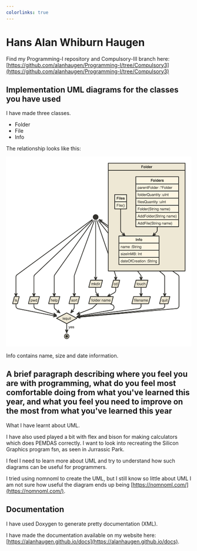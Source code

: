 ```yaml
---
colorlinks: true
---
```


# Hans Alan Whiburn Haugen

Find my Programming-I repository and Compulsory-III branch here: [https://github.com/alanhaugen/Programming-I/tree/Compulsory3](https://github.com/alanhaugen/Programming-I/tree/Compulsory3)

## Implementation UML diagrams for the classes you have used

I have made three classes.

* Folder
* File
* Info

The relationship looks like this:

![UML](figures/uml.png)

Info contains name, size and date information.

## A brief paragraph describing where you feel you are with programming, what do you feel most comfortable doing from what you\'ve learned this year, and what you feel you need to improve on the most from what you've learned this year

What I have learnt about UML.

I have also used played a bit with flex and bison for making calculators which does PEMDAS correctly. I want to look into recreating the Silicon Graphics program fsn, as seen in Jurrassic Park.

I feel I need to learn more about UML and try to understand how such diagrams can be useful for programmers.

I tried using nomnoml to create the UML, but I still know so little about UML I am not sure how useful the diagram ends up being [https://nomnoml.com/](https://nomnoml.com/).

## Documentation

I have used Doxygen to generate pretty documentation (XML).

I have made the documentation available on my website here: [https://alanhaugen.github.io/docs](https://alanhaugen.github.io/docs).

